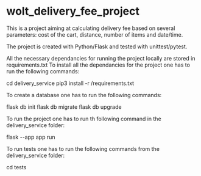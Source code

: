 # wolt_delivery_fee_project

This is a project aiming at calculating delivery fee based on several parameters: cost of the cart, distance, number of items and date/time.

The project is created with Python/Flask and tested with unittest/pytest.

All the necessary dependancies for running the project locally are stored in requirements.txt
To install all the dependancies for the project one has to run the following commands:

cd delivery_service
pip3 install -r /requirements.txt

To create a database one has to run the following commands:

flask db init
flask db migrate
flask db upgrade

To run the project one has to run th following command in the delivery_service folder:

flask --app app run

To run tests one has to run the following commands from the delivery_service folder:

cd tests


